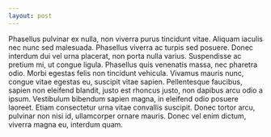 ```yaml
---
layout: post
---
```


Phasellus pulvinar ex nulla, non viverra purus tincidunt vitae. Aliquam iaculis nec nunc sed malesuada. Phasellus viverra ac turpis sed posuere. Donec interdum dui vel urna placerat, non porta nulla varius. Suspendisse ac pretium mi, ut congue ligula. Phasellus quis venenatis massa, nec pharetra odio. Morbi egestas felis non tincidunt vehicula. Vivamus mauris nunc, congue vitae egestas eu, suscipit vitae sapien. Pellentesque faucibus, sapien non eleifend blandit, justo est rhoncus justo, non dapibus arcu odio a ipsum. Vestibulum bibendum sapien magna, in eleifend odio posuere laoreet. Etiam consectetur urna vitae convallis suscipit. Donec tortor arcu, pulvinar non nisi id, ullamcorper ornare mauris. Donec vel enim dictum, viverra magna eu, interdum quam. 